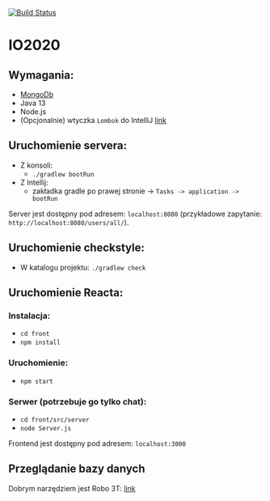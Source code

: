 [![Build Status](https://travis-ci.com/Latwe-Zdanko/IO2020.svg?branch=develop)](https://travis-ci.com/Latwe-Zdanko/IO2020)
# IO2020
## Wymagania:
* [MongoDb](https://docs.mongodb.com/manual/installation/)
* Java 13
* Node.js
* (Opcjonalnie) wtyczka `Lombok` do IntelliJ [link](https://plugins.jetbrains.com/plugin/6317-lombok) 

## Uruchomienie servera: 
* Z konsoli:
    * `./gradlew bootRun`
* Z Intellij:
    * zakładka gradle po prawej stronie -> `Tasks -> application -> bootRun` 

Server jest dostępny pod adresem: `localhost:8080` (przykładowe zapytanie: `http://localhost:8080/users/all/`).

## Uruchomienie checkstyle:
* W katalogu projektu: `./gradlew check`

## Uruchomienie Reacta: 
### Instalacja:
* `cd front`
* `npm install`
### Uruchomienie:
* `npm start`
### Serwer (potrzebuje go tylko chat):
* `cd front/src/server`
* `node Server.js`

Frontend jest dostępny pod adresem: `localhost:3000`

## Przeglądanie bazy danych
Dobrym narzędziem jest Robo 3T: [link](https://robomongo.org/download)
